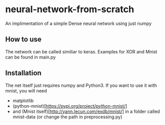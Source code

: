 # neural-network-from-scratch
An implimentation of a simple Dense neural network using just numpy

## How to use
The network can be called similiar to keras.
Examples for XOR and Mnist can be found in main.py

## Installation
The net itself just requires numpy and Python3.
If you want to use it with mnist, you will need
 - matplotlib
 - (python-mnist)[https://pypi.org/project/python-mnist/]
 - and (Mnist itself)[http://yann.lecun.com/exdb/mnist/] in a folder called mnist-data (or change the path in preprocessing.py)
